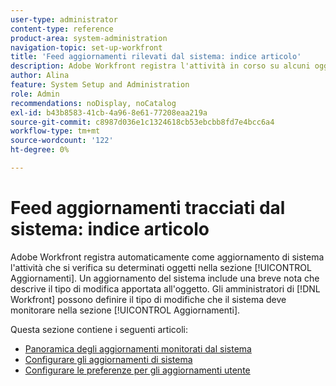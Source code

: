 ```yaml
---
user-type: administrator
content-type: reference
product-area: system-administration
navigation-topic: set-up-workfront
title: 'Feed aggiornamenti rilevati dal sistema: indice articolo'
description: Adobe Workfront registra l'attività in corso su alcuni oggetti nella relativa area [!UICONTROL Aggiornamenti]. Un aggiornamento del sistema include una breve nota che descrive il tipo di modifica apportata all'oggetto. [!DNL Workfront] gli amministratori possono definire il tipo di modifiche di cui deve tenere traccia il sistema nella sezione [!UICONTROL Aggiornamenti].
author: Alina
feature: System Setup and Administration
role: Admin
recommendations: noDisplay, noCatalog
exl-id: b43b8583-41cb-4a96-8e61-77208eaa219a
source-git-commit: c8987d036e1c1324618cb53ebcbb8fd7e4bcc6a4
workflow-type: tm+mt
source-wordcount: '122'
ht-degree: 0%

---
```


# Feed aggiornamenti tracciati dal sistema: indice articolo

<!--Audited: 04/2024-->

Adobe Workfront registra automaticamente come aggiornamento di sistema l&#39;attività che si verifica su determinati oggetti nella sezione [!UICONTROL Aggiornamenti]. Un aggiornamento del sistema include una breve nota che descrive il tipo di modifica apportata all&#39;oggetto. Gli amministratori di [!DNL Workfront] possono definire il tipo di modifiche che il sistema deve monitorare nella sezione [!UICONTROL Aggiornamenti].

Questa sezione contiene i seguenti articoli:

* [Panoramica degli aggiornamenti monitorati dal sistema](../../../administration-and-setup/set-up-workfront/system-tracked-update-feeds/system-tracked-update-feeds.md)
* [Configurare gli aggiornamenti di sistema](../../../administration-and-setup/set-up-workfront/system-tracked-update-feeds/configure-system-updates.md)
* [Configurare le preferenze per gli aggiornamenti utente](../../../administration-and-setup/set-up-workfront/system-tracked-update-feeds/configure-preferences-user-updates.md)
